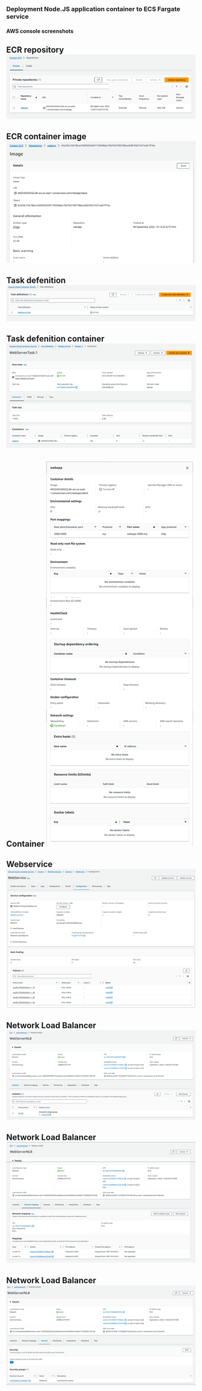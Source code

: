 ### Deployment Node.JS application container to ECS Fargate service

#### AWS console screenshots

**ECR repository**
![ECR](ecr_fg.png)
---

**ECR container image**
![ECR](ecr_fg2.png)
---

**Task defenition**
![Task defenition](task_def_fg.png)
---

**Task defenition container**
![Task defenition](task_def_fg2.png)
---

**Container**
![Container](container_fg.png)
---

**Webservice**
![Webservice](webservice.png)
---

**Network Load Balancer**
![Network Load Balancer](nlb_fg.png)
---

**Network Load Balancer**
![Network Load Balancer](nlb_fg2.png)
---

**Network Load Balancer**
![Network Load Balancer](nlb_fg3.png)
---
